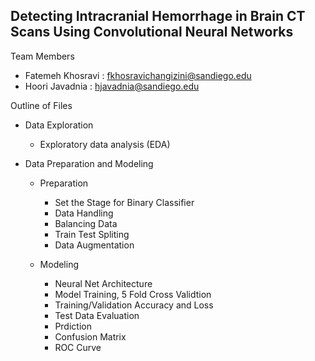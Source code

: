 ## Detecting Intracranial Hemorrhage in Brain CT Scans Using Convolutional Neural Networks
Team Members

* Fatemeh Khosravi : fkhosravichangizini@sandiego.edu
* Hoori Javadnia : hjavadnia@sandiego.edu
  
 Outline of Files

 * Data Exploration 

      - Exploratory data analysis (EDA)

 * Data Preparation and Modeling

     - Preparation

         - Set the Stage for Binary Classifier
         - Data Handling
         - Balancing Data
         - Train Test Spliting
         - Data Augmentation

      - Modeling

          - Neural Net Architecture
          - Model Training, 5 Fold Cross Validtion
          - Training/Validation Accuracy and Loss
          - Test Data Evaluation
          - Prdiction 
          - Confusion Matrix
          - ROC Curve
